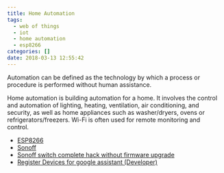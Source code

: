 ```yaml
---
title: Home Automation
tags:
  - web of things
  - iot
  - home automation
  - esp8266
categories: []
date: 2018-03-13 12:55:42
---
```


Automation can be defined as the technology by which a process or procedure is performed without human assistance.

Home automation is building automation for a home. It involves the control and automation of lighting, heating, ventilation, air conditioning, and security, as well as home appliances such as washer/dryers, ovens or refrigerators/freezers. Wi-Fi is often used for remote monitoring and control.

* [ESP8266](https://en.wikipedia.org/wiki/ESP8266)
* [Sonoff](http://sonoff.itead.cc/en/)
 * [Sonoff switch complete hack without firmware upgrade](https://blog.ipsumdomus.com/sonoff-switch-complete-hack-without-firmware-upgrade-1b2d6632c01)
* [Register Devices for google assistant (Developer)](https://developers.google.com/assistant/sdk/guides/library/python/embed/register-device)
